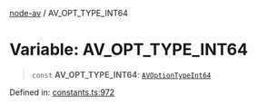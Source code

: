 [node-av](../globals.md) / AV\_OPT\_TYPE\_INT64

# Variable: AV\_OPT\_TYPE\_INT64

> `const` **AV\_OPT\_TYPE\_INT64**: [`AVOptionTypeInt64`](../type-aliases/AVOptionTypeInt64.md)

Defined in: [constants.ts:972](https://github.com/seydx/av/blob/f8631fc881b394300b1479f511d55cf1c370a87f/src/constants/constants.ts#L972)
